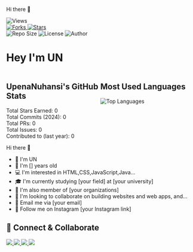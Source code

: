Hi there 👋

<img alt="Views" src="https://komarev.com/ghpv/?username=UpenaNuhansi&color=brightgreen" />

<div>
  <a href="#">
    <img alt="Forks" src="https://img.shields.io/badge/Forks-1-black?style=flat" />
  </a>
  <a href="#">
    <img alt="Stars" src="https://img.shields.io/badge/Stars-2-black?style=flat" />
  </a>
</div>

<div>
  <img alt="Repo Size" src="https://img.shields.io/badge/Repo_Size-31_KB-black?style=flat" />
  <img alt="License" src="https://img.shields.io/badge/License-GPL--3.0-purple?style=flat" />
  <img alt="Author" src="https://img.shields.io/badge/Author-Upena_Nuhansi-purple?style=flat" />
</div>

# Hey I'm UN

<div style="display: flex;">
  <div style="flex: 1;">
    <h2>UpenaNuhansi's GitHub Stats</h2>
    Total Stars Earned: 0<br>
    Total Commits (2024): 0<br>
    Total PRs: 0<br>
    Total Issues: 0<br>
    Contributed to (last year): 0
  </div>
  <div style="flex: 1;">
    <h2>Most Used Languages</h2>
    <img alt="Top Languages" src="https://github-readme-stats.vercel.app/api/top-langs/?username=UpenaNuhansi&layout=compact&theme=transparent" />
  </div>
</div>

Hi there 👋

- 👋 I'm UN
- 👤 I'm [] years old
- 💻 I'm interested in HTML,CSS,JavaScript,Java...
- 🎓 I'm currently studying [your field] at [your university]
- 👥 I'm also member of [your organizations]
- 💼 I'm looking to collaborate on building websites and web apps, and...
- 📧 Email me via [your email]
- 📸 Follow me on Instagram [your Instagram link]


<div align="center">
  <!-- Add your achievement badges here -->
</div>

## 💛 Connect & Collaborate

<div>
<a href="[your portfolio link]">
  <img src="https://img.shields.io/badge/PORTFOLIO-000000?style=for-the-badge&logoColor=white" />
</a>
<a href="[your LinkedIn link]">
  <img src="https://img.shields.io/badge/LINKEDIN-0077B5?style=for-the-badge&logoColor=white" />
</a>
<a href="[your Twitter link]">
  <img src="https://img.shields.io/badge/TWITTER-1DA1F2?style=for-the-badge&logoColor=white" />
</a>
<a href="mailto:[your email]">
  <img src="https://img.shields.io/badge/EMAIL-D14836?style=for-the-badge&logoColor=white" />
</a>
</div>

